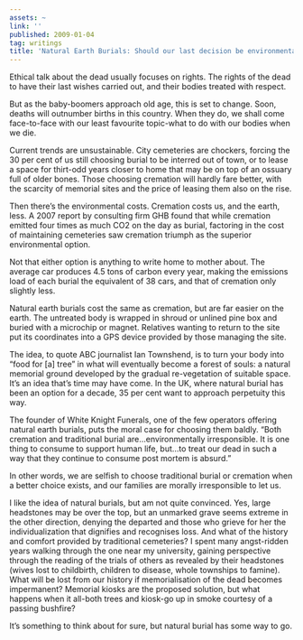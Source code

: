 ```yaml
---
assets: ~
link: ''
published: 2009-01-04
tag: writings
title: 'Natural Earth Burials: Should our last decision be environmental?'
---
```

Ethical talk about the dead usually focuses on rights. The rights of the
dead to have their last wishes carried out, and their bodies treated
with respect.

But as the baby-boomers approach old age, this is set to change. Soon,
deaths will outnumber births in this country. When they do, we shall
come face-to-face with our least favourite topic-what to do with our
bodies when we die.

Current trends are unsustainable. City cemeteries are chockers, forcing
the 30 per cent of us still choosing burial to be interred out of town,
or to lease a space for thirt-odd years closer to home that may be on
top of an ossuary full of older bones. Those choosing cremation will
hardly fare better, with the scarcity of memorial sites and the price of
leasing them also on the rise.

Then there’s the environmental costs. Cremation costs us, and the earth,
less. A 2007 report by consulting firm GHB found that while cremation
emitted four times as much CO2 on the day as burial, factoring in the
cost of maintaining cemeteries saw cremation triumph as the superior
environmental option.

Not that either option is anything to write home to mother about. The
average car produces 4.5 tons of carbon every year, making the emissions
load of each burial the equivalent of 38 cars, and that of cremation
only slightly less.

Natural earth burials cost the same as cremation, but are far easier on
the earth. The untreated body is wrapped in shroud or unlined pine box
and buried with a microchip or magnet. Relatives wanting to return to
the site put its coordinates into a GPS device provided by those
managing the site.

The idea, to quote ABC journalist Ian Townshend, is to turn your body
into “food for [a] tree” in what will eventually become a forest of
souls: a natural memorial ground developed by the gradual re-vegetation
of suitable space. It’s an idea that’s time may have come. In the UK,
where natural burial has been an option for a decade, 35 per cent want
to approach perpetuity this way.

The founder of White Knight Funerals, one of the few operators offering
natural earth burials, puts the moral case for choosing them baldly.
“Both cremation and traditional burial are…environmentally
irresponsible. It is one thing to consume to support human life, but…to
treat our dead in such a way that they continue to consume post mortem
is absurd.”

In other words, we are selfish to choose traditional burial or cremation
when a better choice exists, and our families are morally irresponsible
to let us.

I like the idea of natural burials, but am not quite convinced. Yes,
large headstones may be over the top, but an unmarked grave seems
extreme in the other direction, denying the departed and those who
grieve for her the individualization that dignifies and recognises loss.
And what of the history and comfort provided by traditional cemeteries?
I spent many angst-ridden years walking through the one near my
university, gaining perspective through the reading of the trials of
others as revealed by their headstones (wives lost to childbirth,
children to disease, whole townships to famine). What will be lost from
our history if memorialisation of the dead becomes impermanent? Memorial
kiosks are the proposed solution, but what happens when it all-both
trees and kiosk-go up in smoke courtesy of a passing bushfire?

It’s something to think about for sure, but natural burial has some way
to go.